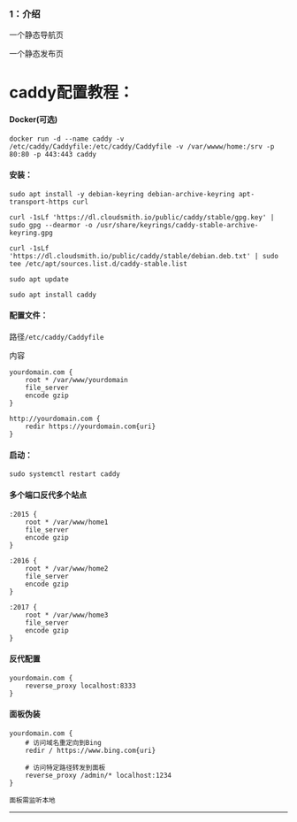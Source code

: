 ### 1：介绍

一个静态导航页

一个静态发布页


# caddy配置教程：

#### Docker(可选)
```
docker run -d --name caddy -v /etc/caddy/Caddyfile:/etc/caddy/Caddyfile -v /var/wwww/home:/srv -p 80:80 -p 443:443 caddy
```

#### 安装：
```
sudo apt install -y debian-keyring debian-archive-keyring apt-transport-https curl
```
```
curl -1sLf 'https://dl.cloudsmith.io/public/caddy/stable/gpg.key' | sudo gpg --dearmor -o /usr/share/keyrings/caddy-stable-archive-keyring.gpg
```
```
curl -1sLf 'https://dl.cloudsmith.io/public/caddy/stable/debian.deb.txt' | sudo tee /etc/apt/sources.list.d/caddy-stable.list
```
```
sudo apt update
```
```
sudo apt install caddy
```

#### 配置文件：

路径`/etc/caddy/Caddyfile`

内容

```
yourdomain.com {
    root * /var/www/yourdomain
    file_server
    encode gzip
}

http://yourdomain.com {
    redir https://yourdomain.com{uri}
}
```

#### 启动：
```
sudo systemctl restart caddy
```

#### 多个端口反代多个站点
```
:2015 {
    root * /var/www/home1
    file_server
    encode gzip
}

:2016 {
    root * /var/www/home2
    file_server
    encode gzip
}

:2017 {
    root * /var/www/home3
    file_server
    encode gzip
}
```
#### 反代配置
```
yourdomain.com {
    reverse_proxy localhost:8333
}
```

#### 面板伪装
```
yourdomain.com {
    # 访问域名重定向到Bing
    redir / https://www.bing.com{uri}

    # 访问特定路径转发到面板
    reverse_proxy /admin/* localhost:1234
}
```
`面板需监听本地`


---

